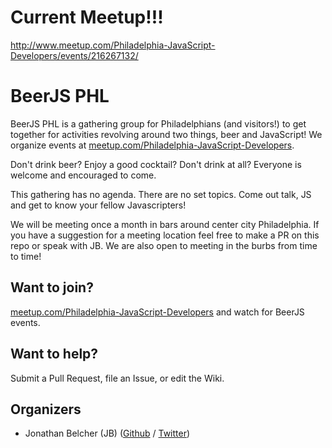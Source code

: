 Current Meetup!!!
=========

http://www.meetup.com/Philadelphia-JavaScript-Developers/events/216267132/

BeerJS PHL
=========

BeerJS PHL is a gathering group for Philadelphians (and visitors!) to get together for activities
revolving around two things, beer and JavaScript!  We organize events at
[meetup.com/Philadelphia-JavaScript-Developers](http://www.meetup.com/Philadelphia-JavaScript-Developers/).

Don't drink beer? Enjoy a good cocktail? Don't drink at all?  Everyone is welcome and encouraged to
come.

This gathering has no agenda.  There are no set topics.  Come out talk, JS and get to know your
fellow Javascripters!

We will be meeting once a month in bars around center city Philadelphia.  If you have a suggestion
for a meeting location feel free to make a PR on this repo or speak with JB.  We are also open to
meeting in the burbs from time to time!

Want to join?
-------------

[meetup.com/Philadelphia-JavaScript-Developers](http://www.meetup.com/Philadelphia-JavaScript-Developers/)
and watch for BeerJS events.


Want to help?
-------------

Submit a Pull Request, file an Issue, or edit the Wiki.

Organizers
-------

* Jonathan Belcher (JB)
([Github](https://github.com/belcherj) / [Twitter](https://twitter.com/belcherj))
